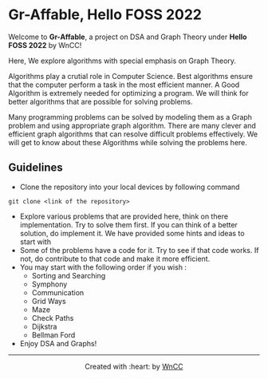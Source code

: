 # Gr-Affable, Hello FOSS 2022

Welcome to **Gr-Affable**, a project on DSA and Graph Theory under **Hello FOSS 2022** by WnCC!

Here, We explore algorithms with special emphasis on Graph Theory. 

Algorithms play a crutial role in Computer Science. Best algorithms ensure that the computer perform a task in the most efficient manner. A Good Algorithm is extremely needed for optimizing a program. We will think for better algorithms that are possible for solving problems. 

Many programming problems can be solved by modeling them as a Graph problem and using appropriate graph algorithm. There are many clever and efficient graph algorithms that can resolve difficult problems effectively. We will get to know about these Algorithms while solving the problems here.

## Guidelines
- Clone the repository into your local devices by following command
```
git clone <link of the repository>
```
- Explore various problems that are provided here, think on there implementation. Try to solve them first. If you can think of a better solution, do implement it. We have provided some hints and ideas to start with
- Some of the problems have a code for it. Try to see if that code works. If not, do contribute to that code and make it more efficient.
- You may start with the following order if you wish :
    - Sorting and Searching
    - Symphony
    - Communication
    - Grid Ways
    - Maze
    - Check Paths
    - Dijkstra
    - Bellman Ford
- Enjoy DSA and Graphs!
***
<p align="center">Created with :heart: by <a href="https://wncc-iitb.org/">WnCC</a></p>


